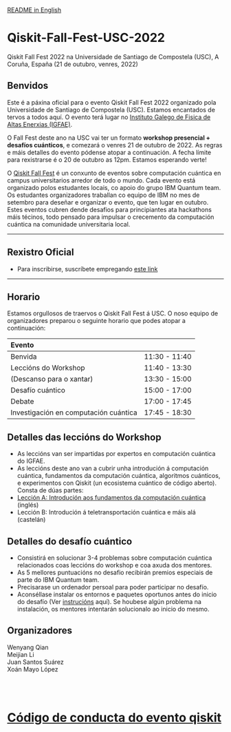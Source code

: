 [README in English](https://github.com/wyqian1027/Qiskit-Fall-Fest-USC-2022/blob/main/README.md)

# Qiskit-Fall-Fest-USC-2022
Qiskit Fall Fest 2022 na Universidade de Santiago de Compostela (USC), A Coruña, España (21 de outubro, venres, 2022)

## Benvidos
Este é a páxina oficial para o evento Qiskit Fall Fest 2022 organizado pola Universidade de Santiago de Compostela (USC). Estamos encantados de tervos a todos aquí. O evento terá lugar no [Instituto Galego de Fisica de Altas Enerxias (IGFAE)](https://igfae.usc.es/igfae/).

O Fall Fest deste ano na USC vai ter un formato **workshop presencial + desafíos cuánticos**, e comezará o venres 21 de outubro de 2022. As regras e máis detalles do evento pódense atopar a continuación. A fecha límite para rexistrarse é o 20 de outubro as 12pm. Estamos esperando verte!

O [Qiskit Fall Fest](https://qiskit.org/events/fall-fest/) é un conxunto de eventos sobre computación cuántica en campus universitarios arredor de todo o mundo. Cada evento está organizado polos estudantes locais, co apoio do grupo IBM Quantum team. Os estudantes organizadores traballan co equipo de IBM no mes de setembro para deseñar e organizar o evento, que ten lugar en outubro. Estes eventos cubren dende desafios para principiantes ata hackathons máis técinos, todo pensado para impulsar o crecemento da computación cuántica na comunidade universitaria local. 

--------------------------------
## Rexistro Oficial
- Para inscribirse, suscríbete empregando [este link](https://airtable.com/shr39F7PSZEi5xgb9)


--------------------------------
## Horario

Estamos orgullosos de traervos o Qiskit Fall Fest á USC. O noso equipo de organizadores preparou o seguinte horario que podes atopar a continuación:

| Evento                                 |                 |
|:---------------------------------------|:---------------:|
| Benvida                                | 11:30 - 11:40   |
| Leccións do Workshop                   | 11:40 - 13:30   |
| (Descanso para o xantar)               | 13:30 - 15:00   |
| Desafío cuántico                       | 15:00 - 17:00   |
| Debate                                 | 17:00 - 17:45   |
| Investigación en computación cuántica  | 17:45 - 18:30   |

## Detalles das leccións do Workshop
- As leccións van ser impartidas por expertos en computación cuántica do IGFAE.
- As leccións deste ano van a cubrir unha introdución á computación cuántica, fundamentos da computación cuántica, algoritmos cuánticos, e experimentos con Qiskit (un ecosistema cuántico de código aberto). Consta de dúas partes:
- [Lección A: Introdución aos fundamentos da computación cuántica](https://github.com/wyqian1027/Qiskit-Fall-Fest-USC-2022/blob/main/lectures/Qiskit%20Fall%20Fest%20Workshop%20and%20Lecture%20by%20WQ%20v2.1.pdf) (inglés)
- Lección B: Introdución á teletransportación cuántica e máis alá (castelán)

## Detalles do desafío cuántico 
- Consistirá en solucionar 3-4 problemas sobre computación cuántica relacionados coas leccións do workshop e coa axuda dos mentores.
- As 5 mellores puntuacións no desafio recibirán premios especiais  de parte do IBM Quantum team.
- Precisarase un ordenador persoal para poder participar no desafío.
- Aconséllase instalar os entornos e paquetes oportunos antes do inicio do desafío (Ver [instrucións](https://github.com/wyqian1027/Qiskit-Fall-Fest-USC-2022/blob/main/challenges/README.md) aquí). Se houbese algún problema na instalación, os mentores intentarán solucionalo ao inicio do mesmo.


## Organizadores
Wenyang Qian  
Meijian Li  
Juan Santos Suárez  
Xoán Mayo López

<br><br>
# [Código de conducta do evento qiskit](https://github.com/Qiskit/qiskit/blob/master/CODE_OF_CONDUCT.md)
